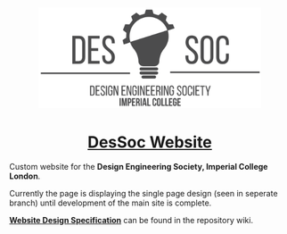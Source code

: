 <h3 align="center">
<img src="/DesSoc_Cover_Grey_Blank_slim_test.png" nosend="1" border="0" width="400" height="auto" alt="DesSoc" title="DesSoc">
</h3>

<h1 align="center">
<a href="http://www.union.ic.ac.uk/guilds/dessoc">DesSoc Website</a>
</h1>

Custom website for the **Design Engineering Society, Imperial College London**.

Currently the page is displaying the single page design (seen in seperate branch) until development of the main site is complete.

[**Website Design Specification**](https://github.com/ImperialDesSoc/ImperialDesSoc.Github.io/wiki/Website-Design-Specification) can be found in the repository wiki.
